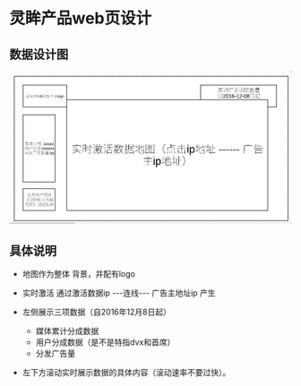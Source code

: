 # 灵眸产品web页设计

## 数据设计图
![](web.jpg)
## 具体说明
- 地图作为整体 背景，并配有logo
- 实时激活 通过激活数据ip  ---连线--- 广告主地址ip 产生
- 左侧展示三项数据（自2016年12月8日起）
  - 媒体累计分成数据
  - 用户分成数据（是不是特指dvx和首席）
  - 分发广告量
  
- 左下方滚动实时展示数据的具体内容（滚动速率不要过快）。
